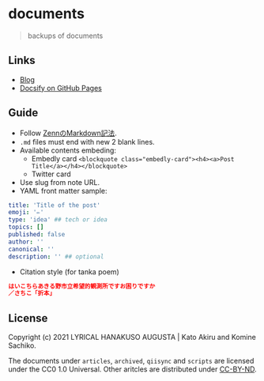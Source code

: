 # documents

> backups of documents

## Links

- [Blog](https://lyrikuso.netlify.app/)
- [Docsify on GitHub Pages](https://paithiov909.github.io/documents/)

## Guide

- Follow [ZennのMarkdown記法](https://zenn.dev/zenn/articles/markdown-guide).
- `.md` files must end with new 2 blank lines.
- Available contents embeding:
  - Embedly card `<blockquote class="embedly-card"><h4><a>Post Title</a></h4></blockquote>`
  - Twitter card
- Use slug from note URL.
- YAML front matter sample:

``` yaml
title: 'Title of the post'
emoji: '✏️'
type: 'idea' ## tech or idea
topics: []
published: false
author: ''
canonical: ''
description: '' ## optional
```

- Citation style (for tanka poem)

``` json
はいこちらあきる野市立希望的観測所ですお困りですか
／さちこ「折本」
```

## License

Copyright \(c\) 2021 LYRICAL HANAKUSO AUGUSTA | Kato Akiru and Komine Sachiko.

The documents under `articles`, `archived`, `qiisync` and `scripts` are licensed under the CC0 1.0 Universal.
Other aritcles are distributed under [CC-BY-ND](https://creativecommons.org/licenses/by-nd/4.0/deed.ja).


